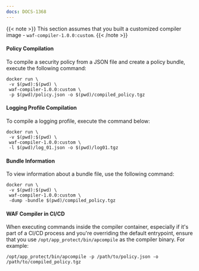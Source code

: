 ```yaml
---
docs: DOCS-1368
---
```


{{< note >}}
This section assumes that you built a customized compiler image - `waf-compiler-1.0.0:custom`.
{{< /note >}}

#### Policy Compilation

To compile a security policy from a JSON file and create a policy bundle, execute the following command:

```shell
docker run \
 -v $(pwd):$(pwd) \
 waf-compiler-1.0.0:custom \
 -p $(pwd)/policy.json -o $(pwd)/compiled_policy.tgz
```

#### Logging Profile Compilation

To compile a logging profile, execute the command below:

```shell
docker run \
 -v $(pwd):$(pwd) \
 waf-compiler-1.0.0:custom \
 -l $(pwd)/log_01.json -o $(pwd)/log01.tgz
```

#### Bundle Information

To view information about a bundle file, use the following command:

```shell
docker run \
 -v $(pwd):$(pwd) \
 waf-compiler-1.0.0:custom \
 -dump -bundle $(pwd)/compiled_policy.tgz
```

#### WAF Compiler in CI/CD

When executing commands inside the compiler container, especially if it's part of a CI/CD process and you're overriding the default entrypoint, ensure that you use `/opt/app_protect/bin/apcompile` as the compiler binary. For example:

```shell
/opt/app_protect/bin/apcompile -p /path/to/policy.json -o /path/to/compiled_policy.tgz
```